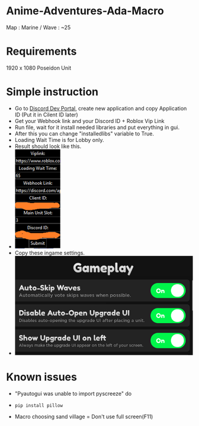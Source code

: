 # Anime-Adventures-Ada-Macro
Map : Marine / Wave : ~25

# Requirements 
1920 x 1080
Poseidon Unit

# Simple instruction
- Go to [Discord Dev Portal](https://discord.com/developers/applications), create new application and copy Application ID (Put it in Cilent ID later)
- Get your Webhook link and your Discord ID + Roblox Vip Link
- Run file, wait for it install needed libraries and put everything in gui.
- After this you can change "installedlibs" variable to True.
- Loading Wait Time is for Lobby only.
- Result should look like this.
- ![](result.png)
- Copy these ingame settings.
- ![](settings.png)
# Known issues
- "Pyautogui was unable to import pyscreeze" do
- ```python
  pip install pillow
  ```
- Macro choosing sand village = Don't use full screen(F11)


  
